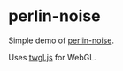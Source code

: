 # perlin-noise

Simple demo of [perlin-noise](https://en.wikipedia.org/wiki/Perlin_noise).

Uses [twgl.js](https://twgljs.org/) for WebGL.
